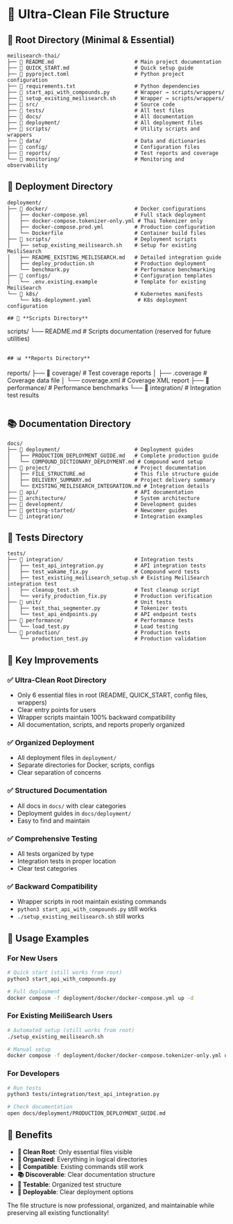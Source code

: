 # 📁 Ultra-Clean File Structure

## 🎯 **Root Directory (Minimal & Essential)**

```
meilisearch-thai/
├── 📄 README.md                          # Main project documentation
├── 📄 QUICK_START.md                     # Quick setup guide
├── 📄 pyproject.toml                     # Python project configuration
├── 📄 requirements.txt                   # Python dependencies
├── 🔧 start_api_with_compounds.py        # Wrapper → scripts/wrappers/
├── 🔧 setup_existing_meilisearch.sh      # Wrapper → scripts/wrappers/
├── 📁 src/                               # Source code
├── 📁 tests/                             # All test files
├── 📁 docs/                              # All documentation
├── 📁 deployment/                        # All deployment files
├── 📁 scripts/                           # Utility scripts and wrappers
├── 📁 data/                              # Data and dictionaries
├── 📁 config/                            # Configuration files
├── 📁 reports/                           # Test reports and coverage
└── 📁 monitoring/                        # Monitoring and observability
```

## 🚀 **Deployment Directory**

```
deployment/
├── 📁 docker/                            # Docker configurations
│   ├── docker-compose.yml               # Full stack deployment
│   ├── docker-compose.tokenizer-only.yml # Thai Tokenizer only
│   ├── docker-compose.prod.yml          # Production configuration
│   └── Dockerfile                       # Container build files
├── 📁 scripts/                           # Deployment scripts
│   ├── setup_existing_meilisearch.sh    # Setup for existing MeiliSearch
│   ├── README_EXISTING_MEILISEARCH.md   # Detailed integration guide
│   ├── deploy_production.sh             # Production deployment
│   └── benchmark.py                     # Performance benchmarking
├── 📁 configs/                           # Configuration templates
│   └── .env.existing.example            # Template for existing MeiliSearch
└── 📁 k8s/                               # Kubernetes manifests
    └── k8s-deployment.yaml               # K8s deployment configuration

## 🔧 **Scripts Directory**

```
scripts/
└── README.md                             # Scripts documentation (reserved for future utilities)
```

## 📊 **Reports Directory**

```
reports/
├── 📁 coverage/                          # Test coverage reports
│   ├── .coverage                        # Coverage data file
│   └── coverage.xml                     # Coverage XML report
├── 📁 performance/                       # Performance benchmarks
└── 📁 integration/                       # Integration test results
```
```

## 📚 **Documentation Directory**

```
docs/
├── 📁 deployment/                        # Deployment guides
│   ├── PRODUCTION_DEPLOYMENT_GUIDE.md   # Complete production guide
│   └── COMPOUND_DICTIONARY_DEPLOYMENT.md # Compound word setup
├── 📁 project/                           # Project documentation
│   ├── FILE_STRUCTURE.md                # This file structure guide
│   ├── DELIVERY_SUMMARY.md              # Project delivery summary
│   └── EXISTING_MEILISEARCH_INTEGRATION.md # Integration details
├── 📁 api/                               # API documentation
├── 📁 architecture/                      # System architecture
├── 📁 development/                       # Development guides
├── 📁 getting-started/                   # Newcomer guides
└── 📁 integration/                       # Integration examples
```

## 🧪 **Tests Directory**

```
tests/
├── 📁 integration/                       # Integration tests
│   ├── test_api_integration.py          # API integration tests
│   ├── test_wakame_fix.py               # Compound word tests
│   ├── test_existing_meilisearch_setup.sh # Existing MeiliSearch integration test
│   ├── cleanup_test.sh                  # Test cleanup script
│   └── verify_production_fix.py         # Production verification
├── 📁 unit/                              # Unit tests
│   ├── test_thai_segmenter.py           # Tokenizer tests
│   └── test_api_endpoints.py            # API endpoint tests
├── 📁 performance/                       # Performance tests
│   └── load_test.py                     # Load testing
└── 📁 production/                        # Production tests
    └── production_test.py               # Production validation
```

## 🎯 **Key Improvements**

### ✅ **Ultra-Clean Root Directory**
- Only 6 essential files in root (README, QUICK_START, config files, wrappers)
- Clear entry points for users
- Wrapper scripts maintain 100% backward compatibility
- All documentation, scripts, and reports properly organized

### ✅ **Organized Deployment**
- All deployment files in `deployment/`
- Separate directories for Docker, scripts, configs
- Clear separation of concerns

### ✅ **Structured Documentation**
- All docs in `docs/` with clear categories
- Deployment guides in `docs/deployment/`
- Easy to find and maintain

### ✅ **Comprehensive Testing**
- All tests organized by type
- Integration tests in proper location
- Clear test categories

### ✅ **Backward Compatibility**
- Wrapper scripts in root maintain existing commands
- `python3 start_api_with_compounds.py` still works
- `./setup_existing_meilisearch.sh` still works

## 🚀 **Usage Examples**

### **For New Users**
```bash
# Quick start (still works from root)
python3 start_api_with_compounds.py

# Full deployment
docker compose -f deployment/docker/docker-compose.yml up -d
```

### **For Existing MeiliSearch Users**
```bash
# Automated setup (still works from root)
./setup_existing_meilisearch.sh

# Manual setup
docker compose -f deployment/docker/docker-compose.tokenizer-only.yml up -d
```

### **For Developers**
```bash
# Run tests
python3 tests/integration/test_api_integration.py

# Check documentation
open docs/deployment/PRODUCTION_DEPLOYMENT_GUIDE.md
```

## 🎉 **Benefits**

- **🧹 Clean Root**: Only essential files visible
- **📁 Organized**: Everything in logical directories
- **🔄 Compatible**: Existing commands still work
- **📚 Discoverable**: Clear documentation structure
- **🧪 Testable**: Organized test structure
- **🚀 Deployable**: Clear deployment options

The file structure is now professional, organized, and maintainable while preserving all existing functionality!